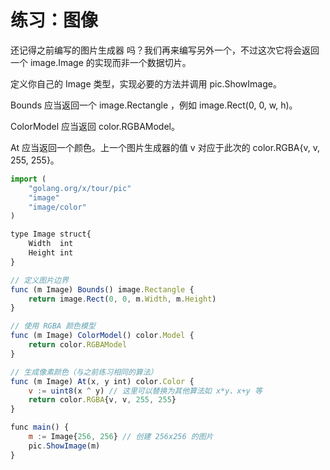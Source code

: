 # 练习：图像
还记得之前编写的图片生成器 吗？我们再来编写另外一个，不过这次它将会返回一个 image.Image 的实现而非一个数据切片。

定义你自己的 Image 类型，实现必要的方法并调用 pic.ShowImage。

Bounds 应当返回一个 image.Rectangle ，例如 image.Rect(0, 0, w, h)。

ColorModel 应当返回 color.RGBAModel。

At 应当返回一个颜色。上一个图片生成器的值 v 对应于此次的 color.RGBA{v, v, 255, 255}。

```js
import (
	"golang.org/x/tour/pic"
	"image"
	"image/color"
)

type Image struct{
	Width  int
	Height int
}

// 定义图片边界
func (m Image) Bounds() image.Rectangle {
	return image.Rect(0, 0, m.Width, m.Height)
}

// 使用 RGBA 颜色模型
func (m Image) ColorModel() color.Model {
	return color.RGBAModel
}

// 生成像素颜色（与之前练习相同的算法）
func (m Image) At(x, y int) color.Color {
	v := uint8(x ^ y) // 这里可以替换为其他算法如 x*y、x+y 等
	return color.RGBA{v, v, 255, 255}
}

func main() {
	m := Image{256, 256} // 创建 256x256 的图片
	pic.ShowImage(m)
}
```
